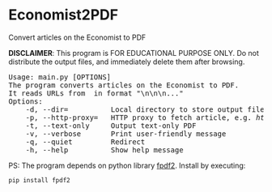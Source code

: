 # Economist2PDF
Convert articles on the Economist to PDF

**DISCLAIMER**: This program is FOR EDUCATIONAL PURPOSE ONLY. Do not distribute the output files, and immediately delete them after browsing.

<pre>
Usage: main.py [OPTIONS]
The program converts articles on the Economist to PDF.
It reads URLs from <stdin> in format "<URL>\n<URL>\n<URL>\n..."
Options: 
    -d, --dir=          Local directory to store output file
    -p, --http-proxy=   HTTP proxy to fetch article, e.g. <i>http://[username:password@]hostname:port</i>
    -t, --text-only     Output text-only PDF
    -v, --verbose       Print user-friendly message
    -q, --quiet         Redirect <stdout>
    -h, --help          Show help message
</pre>

PS: The program depends on python library [fpdf2](https://github.com/PyFPDF/fpdf2). Install by executing:
``` bash
pip install fpdf2
```

